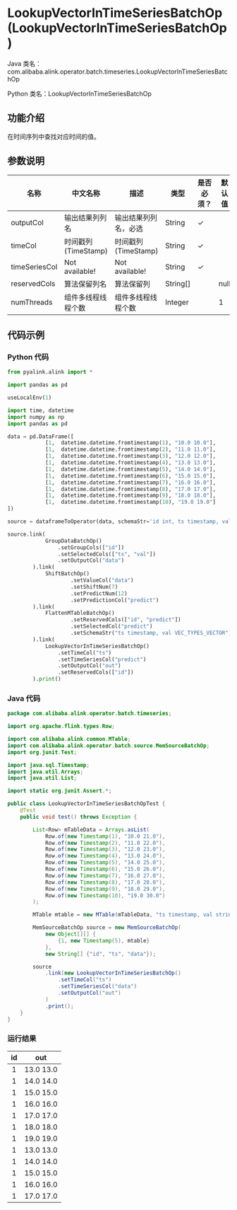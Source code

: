 # LookupVectorInTimeSeriesBatchOp (LookupVectorInTimeSeriesBatchOp)
Java 类名：com.alibaba.alink.operator.batch.timeseries.LookupVectorInTimeSeriesBatchOp

Python 类名：LookupVectorInTimeSeriesBatchOp


## 功能介绍
在时间序列中查找对应时间的值。

## 参数说明

| 名称 | 中文名称 | 描述 | 类型 | 是否必须？ | 默认值 |
| --- | --- | --- | --- | --- | --- |
| outputCol | 输出结果列列名 | 输出结果列列名，必选 | String | ✓ |  |
| timeCol | 时间戳列(TimeStamp) | 时间戳列(TimeStamp) | String | ✓ |  |
| timeSeriesCol | Not available! | Not available! | String | ✓ |  |
| reservedCols | 算法保留列名 | 算法保留列 | String[] |  | null |
| numThreads | 组件多线程线程个数 | 组件多线程线程个数 | Integer |  | 1 |

## 代码示例
### Python 代码
```python
from pyalink.alink import *

import pandas as pd

useLocalEnv(1)

import time, datetime
import numpy as np
import pandas as pd

data = pd.DataFrame([
			[1,  datetime.datetime.fromtimestamp(1), "10.0 10.0"],
			[1,  datetime.datetime.fromtimestamp(2), "11.0 11.0"],
			[1,  datetime.datetime.fromtimestamp(3), "12.0 12.0"],
			[1,  datetime.datetime.fromtimestamp(4), "13.0 13.0"],
			[1,  datetime.datetime.fromtimestamp(5), "14.0 14.0"],
			[1,  datetime.datetime.fromtimestamp(6), "15.0 15.0"],
			[1,  datetime.datetime.fromtimestamp(7), "16.0 16.0"],
			[1,  datetime.datetime.fromtimestamp(8), "17.0 17.0"],
			[1,  datetime.datetime.fromtimestamp(9), "18.0 18.0"],
			[1,  datetime.datetime.fromtimestamp(10), "19.0 19.0"]
])

source = dataframeToOperator(data, schemaStr='id int, ts timestamp, val string', op_type='batch')

source.link(
            GroupDataBatchOp()
				.setGroupCols(["id"])
				.setSelectedCols(["ts", "val"])
				.setOutputCol("data")
		).link(
            ShiftBatchOp()
					.setValueCol("data")
					.setShiftNum(7)
					.setPredictNum(12)
					.setPredictionCol("predict")
		).link(
            FlattenMTableBatchOp()
					.setReservedCols(["id", "predict"])
					.setSelectedCol("predict")
					.setSchemaStr("ts timestamp, val VEC_TYPES_VECTOR")
        ).link(
            LookupVectorInTimeSeriesBatchOp()
				.setTimeCol("ts")
				.setTimeSeriesCol("predict")
				.setOutputCol("out")
				.setReservedCols(["id"])
        ).print()
```
### Java 代码
```java
package com.alibaba.alink.operator.batch.timeseries;

import org.apache.flink.types.Row;

import com.alibaba.alink.common.MTable;
import com.alibaba.alink.operator.batch.source.MemSourceBatchOp;
import org.junit.Test;

import java.sql.Timestamp;
import java.util.Arrays;
import java.util.List;

import static org.junit.Assert.*;

public class LookupVectorInTimeSeriesBatchOpTest {
	@Test
	public void test() throws Exception {

		List<Row> mTableData = Arrays.asList(
			Row.of(new Timestamp(1), "10.0 21.0"),
			Row.of(new Timestamp(2), "11.0 22.0"),
			Row.of(new Timestamp(3), "12.0 23.0"),
			Row.of(new Timestamp(4), "13.0 24.0"),
			Row.of(new Timestamp(5), "14.0 25.0"),
			Row.of(new Timestamp(6), "15.0 26.0"),
			Row.of(new Timestamp(7), "16.0 27.0"),
			Row.of(new Timestamp(8), "17.0 28.0"),
			Row.of(new Timestamp(9), "18.0 29.0"),
			Row.of(new Timestamp(10), "19.0 30.0")
		);

		MTable mtable = new MTable(mTableData, "ts timestamp, val string");

		MemSourceBatchOp source = new MemSourceBatchOp(
			new Object[][] {
				{1, new Timestamp(5), mtable}
			},
			new String[] {"id", "ts", "data"});

		source
			.link(new LookupVectorInTimeSeriesBatchOp()
				.setTimeCol("ts")
				.setTimeSeriesCol("data")
				.setOutputCol("out")
			)
			.print();
	}
}
```

### 运行结果
   |id|	out  |
   |:----:|:----:|
|	1|	13.0 13.0 |
|	1|	14.0 14.0 |
|	1|	15.0 15.0 |
|	1|	16.0 16.0 |
|	1|	17.0 17.0 |
|	1|	18.0 18.0 |
|	1|	19.0 19.0 |
|	1|	13.0 13.0 |
|	1|	14.0 14.0 |
|	1|	15.0 15.0 |
|	1|	16.0 16.0 |
|	1|	17.0 17.0 |
